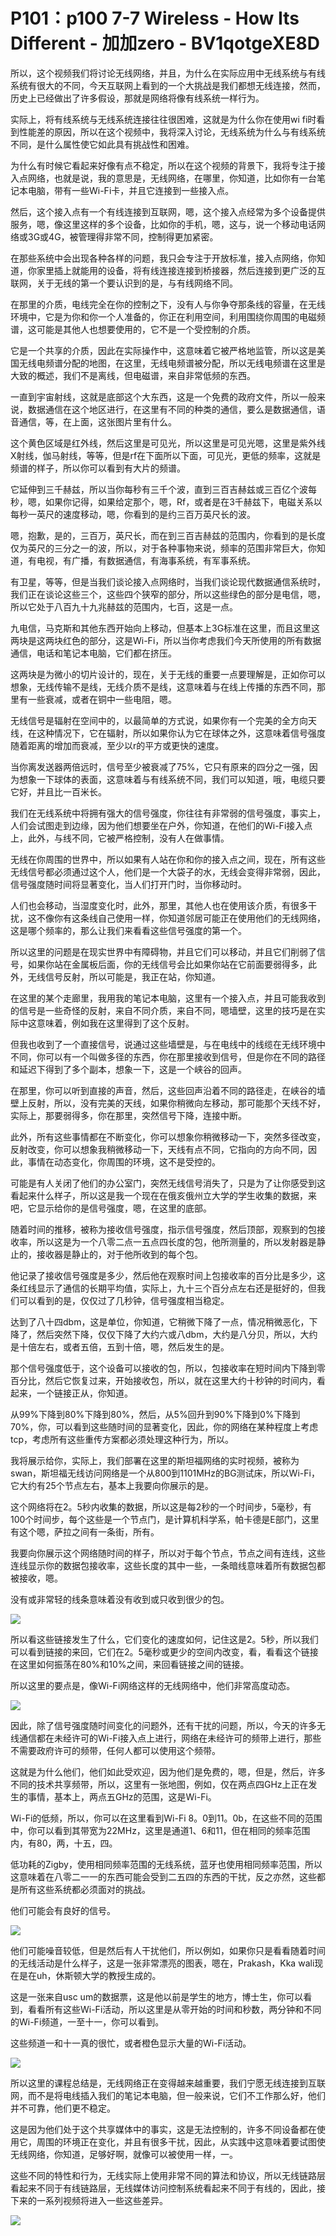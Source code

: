 # P101：p100 7-7 Wireless - How Its Different - 加加zero - BV1qotgeXE8D

所以，这个视频我们将讨论无线网络，并且，为什么在实际应用中无线系统与有线系统有很大的不同，今天互联网上看到的一个大挑战是我们都想无线连接，然而，历史上已经做出了许多假设，那就是网络将像有线系统一样行为。

实际上，将有线系统与无线系统连接往往很困难，这就是为什么你在使用wi fi时看到性能差的原因，所以在这个视频中，我将深入讨论，无线系统为什么与有线系统不同，是什么属性使它如此具有挑战性和困难。

为什么有时候它看起来好像有点不稳定，所以在这个视频的背景下，我将专注于接入点网络，也就是说，我的意思是，无线网络，在哪里，你知道，比如你有一台笔记本电脑，带有一些Wi-Fi卡，并且它连接到一些接入点。

然后，这个接入点有一个有线连接到互联网，嗯，这个接入点经常为多个设备提供服务，嗯，像这里这样的多个设备，比如你的手机，嗯，这与，说一个移动电话网络或3G或4G，被管理得非常不同，控制得更加紧密。

在那些系统中会出现各种各样的问题，我只会专注于开放标准，接入点网络，你知道，你家里插上就能用的设备，将有线连接连接到桥接器，然后连接到更广泛的互联网，关于无线的第一个要认识到的是，与有线网络不同。

在那里的介质，电线完全在你的控制之下，没有人与你争夺那条线的容量，在无线环境中，它是为你和你一个人准备的，你正在利用空间，利用围绕你周围的电磁频谱，这可能是其他人也想要使用的，它不是一个受控制的介质。

它是一个共享的介质，因此在实际操作中，这意味着它被严格地监管，所以这是美国无线电频谱分配的地图，在这里，无线电频谱被分配，所以无线电频谱在这里是大致的概述，我们不是离线，但电磁谱，来自非常低频的东西。

一直到宇宙射线，这就是底部这个大东西，这是一个免费的政府文件，所以一般来说，数据通信在这个地区进行，在这里有不同的种类的通信，要么是数据通信，语音通信，等，在上面，这张图片里有什么。

这个黄色区域是红外线，然后这里是可见光，所以这里是可见光嗯，这里是紫外线X射线，伽马射线，等等，但是rf在下面所以下面，可见光，更低的频率，这就是频谱的样子，所以你可以看到有大片的频谱。

它延伸到三千赫兹，所以当你每秒有三千个波，直到三百吉赫兹或三百亿个波每秒，嗯，如果你记得，如果给定那个，嗯，Rf，或者是在3千赫兹下，电磁关系以每秒一英尺的速度移动，嗯，你看到的是约三百万英尺长的波。

嗯，抱歉，是的，三百万，英尺长，而在到三百吉赫兹的范围内，你看到的是长度仅为英尺的三分之一的波，所以，对于各种事物来说，频率的范围非常巨大，你知道，有电视，有广播，有数据通信，有海事系统，有军事系统。

有卫星，等等，但是当我们谈论接入点网络时，当我们谈论现代数据通信系统时，我们正在谈论这些三个，这些四个狭窄的部分，所以这些绿色的部分是电信，嗯，所以它处于八百九十九兆赫兹的范围内，七百，这是一点。

九电信，马克斯和其他东西开始向上移动，但基本上3G标准在这里，而且这里这两块是这两块红色的部分，这是Wi-Fi，所以当你考虑我们今天所使用的所有数据通信，电话和笔记本电脑，它们都在挤压。

这两块是为微小的切片设计的，现在，关于无线的重要一点要理解是，正如你可以想象，无线传输不是线，无线介质不是线，这意味着与在线上传播的东西不同，那里有一些衰减，或者在铜中一些电阻，嗯。

无线信号是辐射在空间中的，以最简单的方式说，如果你有一个完美的全方向天线，在这种情况下，它在辐射，所以如果你认为它在球体之外，这意味着信号强度随着距离的增加而衰减，至少以r的平方或更快的速度。

当你离发送器两倍远时，信号至少被衰减了75%，它只有原来的四分之一强，因为想象一下球体的表面，这意味着与有线系统不同，我们可以知道，哦，电缆只要它好，并且比一百米长。

我们在无线系统中将拥有强大的信号强度，你往往有非常弱的信号强度，事实上，人们会试图走到边缘，因为他们想要坐在户外，你知道，在他们的Wi-Fi接入点上，此外，与线不同，它被严格控制，没有人在做事情。

无线在你周围的世界中，所以如果有人站在你和你的接入点之间，现在，所有这些无线信号都必须通过这个人，他们是一个大袋子的水，无线会变得非常弱，因此，信号强度随时间将显著变化，当人们打开门时，当你移动时。

人们也会移动，当湿度变化时，此外，那里，其他人也在使用该介质，有很多干扰，这不像你有这条线自己使用一样，你知道邻居可能正在使用他们的无线网络，这是哪个频率的，那么让我们来看看这些信号强度的第一个。

所以这里的问题是在现实世界中有障碍物，并且它们可以移动，并且它们削弱了信号，如果你站在金属板后面，你的无线信号会比如果你站在它前面要弱得多，此外，无线信号反射，所以可能是，我正在站，你知道。

在这里的某个走廊里，我用我的笔记本电脑，这里有一个接入点，并且可能我收到的信号是一些奇怪的反射，来自不同介质，来自不同，嗯墙壁，这里的技巧是在实际中这意味着，例如我在这里得到了这个反射。

但我也收到了一个直接信号，说通过这些墙壁是，与在电线中的线缆在无线环境中不同，你可以有一个叫做多径的东西，你在那里接收到信号，但是你在不同的路径和延迟下得到了多个副本，想象一下，这是一个峡谷的回声。

在那里，你可以听到直接的声音，然后，这些回声沿着不同的路径走，在峡谷的墙壁上反射，所以，没有完美的天线，如果你稍微向左移动，那可能那个天线不好，实际上，那要弱得多，你在那里，突然信号下降，连接中断。

此外，所有这些事情都在不断变化，你可以想象你稍微移动一下，突然多径改变，反射改变，你可以想象我稍微移动一下，天线有点不同，它指向的方向不同，因此，事情在动态变化，你周围的环境，这不是受控的。

可能是有人关闭了他们的办公室门，突然无线信号消失了，只是为了让你感受到这看起来什么样子，所以这是我一个现在在俄亥俄州立大学的学生收集的数据，来吧，它显示给你的是信号强度，嗯，在这里的底部。

随着时间的推移，被称为接收信号强度，指示信号强度，然后顶部，观察到的包接收率，所以这是为一个八零二点一五点四长度的包，他所测量的，所以发射器是静止的，接收器是静止的，对于他所收到的每个包。

他记录了接收信号强度是多少，然后他在观察时间上包接收率的百分比是多少，这条红线显示了通信的长期平均值，实际上，九十三个百分点左右还是挺好的，但我们可以看到的是，仅仅过了几秒钟，信号强度相当稳定。

达到了八十四dbm，这是单位，你知道，它稍微下降了一点，情况稍微恶化，下降了，然后突然下降，仅仅下降了大约六或八dbm，大约是八分贝，所以，大约是十倍左右，或者五倍，五到十倍，嗯，然后发生的是。

那个信号强度低于，这个设备可以接收的包，所以，包接收率在短时间内下降到零百分比，然后它恢复过来，开始接收包，所以，就在这里大约十秒钟的时间内，看起来，一个链接正从，你知道。

从99%下降到80%下降到80%，然后，从5%回升到90%下降到0%下降到70%，你，可以看到这些随时间的显著变化，因此，你的网络在某种程度上考虑tcp，考虑所有这些重传方案都必须处理这种行为，所以。

我将展示给你，实际上，我们部署在这里的斯坦福网络的实时视频，被称为swan，斯坦福无线访问网络是一个从800到1101MHz的BG测试床，所以Wi-Fi，它大约有25个节点左右，基本上我要向你展示的是。

这个网络将在2。5秒内收集的数据，所以这是每2秒的一个时间步，5毫秒，有100个时间步，每个这些是一个节点门，是计算机科学系，帕卡德是E部门，这里有这个嗯，萨拉之间有一条街，所有。

我要向你展示这个网络随时间的样子，所以对于每个节点，节点之间有连线，这些连线显示你的数据包接收率，这些长度的其中一些，一条暗线意味着所有数据包都被接收，嗯。

没有或非常轻的线条意味着没有收到或只收到很少的包。

![](img/4693e959f795c6bce46e1f87201ae808_1.png)

所以看这些链接发生了什么，它们变化的速度如何，记住这是2。5秒，所以我们可以看到链接的来回，它们在2。5毫秒或更少的空间内改变，看，看看这个链接在这里如何振荡在80%和10%之间，来回看链接之间的链接。

所以这里的要点是，像Wi-Fi网络这样的无线网络中，他们非常高度动态。

![](img/4693e959f795c6bce46e1f87201ae808_3.png)

因此，除了信号强度随时间变化的问题外，还有干扰的问题，所以，今天的许多无线通信都在未经许可的Wi-Fi接入点上进行，网络在未经许可的频带上进行，那些不需要政府许可的频带，任何人都可以使用这个频带。

这就是为什么他们，他们如此受欢迎，因为他们是免费的，嗯，但是，然后，许多不同的技术共享频带，所以，这里有一张地图，例如，仅在两点四GHz上正在发生的事情，基本上，两点五GHz的范围，这是Wi-Fi。

Wi-Fi的低频，所以，你可以在这里看到Wi-Fi 8。0到11。0b，在这些不同的范围中，你可以看到其带宽为22MHz，这里是通道1、6和11，但在相同的频率范围内，有80，两，十五，四。

低功耗的Zigby，使用相同频率范围的无线系统，蓝牙也使用相同频率范围，所以这意味着在八零二一一的东西可能会受到二五四的东西的干扰，反之亦然，这些都是所有这些系统都必须面对的挑战。

他们可能会有良好的信号。

![](img/4693e959f795c6bce46e1f87201ae808_5.png)

他们可能噪音较低，但是然后有人干扰他们，所以例如，如果你只是看看随着时间的无线活动是什么样子，这是一张非常漂亮的图表，嗯在，Prakash，Kka wali现在是在uh，休斯顿大学的教授生成的。

这是一张来自usc um的数据票，这是他以前是学生的地方，博士生，你可以看到，看看所有这些Wi-Fi活动，所以这里是从零开始的时间和秒数，两分钟和不同的Wi-Fi频道，一至十一，你可以看到。

这些频道一和十一真的很忙，或者橙色显示大量的Wi-Fi活动。

![](img/4693e959f795c6bce46e1f87201ae808_7.png)

所以这里的课程总结是，无线网络正在变得越来越重要，我们宁愿无线连接到互联网，而不是将电线插入我们的笔记本电脑，但一般来说，它们不工作那么好，他们并不可靠，他们更不稳定。

这是因为他们处于这个共享媒体中的事实，这是无法控制的，许多不同设备都在使用它，周围的环境正在变化，并且有很多干扰，因此，从实践中这意味着要试图使无线网络，你知道，足够好啊，就像可以被使用一样，一。

这些不同的特性和行为，无线实际上使用非常不同的算法和协议，所以无线链路层看起来不同于有线链路层，无线媒体访问控制系统看起来不同于有线的，因此，接下来的一系列视频将进入一些这些差异。



![](img/4693e959f795c6bce46e1f87201ae808_9.png)